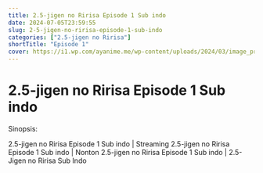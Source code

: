 ```yaml
---
title: 2.5-jigen no Ririsa Episode 1 Sub indo
date: 2024-07-05T23:59:55
slug: 2-5-jigen-no-ririsa-episode-1-sub-indo
categories: ["2.5-jigen no Ririsa"]
shortTitle: "Episode 1"
cover: https://i1.wp.com/ayanime.me/wp-content/uploads/2024/03/image_processing20240510-1-pdn7wm.jpeg
---
```


# 2.5-jigen no Ririsa Episode 1 Sub indo

<iframe-loader iframe-src1="https://play.ayanime.me/include/fluidplayer/fluidplayer.php?VideoSrc1=https%3A%2F%2Fdrive.google.com%2Ffile%2Fd%2F1fQ12kWzq685ZE3eOV7urFocVj80u2LGp%2Fview%3Fusp%3Ddrive_link&VideoType1=video%2Fmp4&VideoQuality1=480p&VideoSrc2=https%3A%2F%2Fdrive.google.com%2Ffile%2Fd%2F1fPYIUO5uMG4TzVzHjkyNKjwAQTc_zgsD%2Fpreview&VideoType2=video%2Fmp4&VideoQuality2=720p&VideoSrc3=https%3A%2F%2Fdrive.google.com%2Ffile%2Fd%2F1U3AMi0JGQNGNH5ZSJY9oR3Mvxi7E4eL8%2Fpreview&VideoType3=video%2Fmp4&VideoQuality3=1080p&VideoSrc4=&VideoType4=&VideoQuality4=&VideoPoster=&VideoTrack1=&kind1=&srclang1=&label1=&default1=&VideoTrack2=&kind2=&srclang2=&label2=&default2=&player=fluid+player&server=Drive+API&api=&width=100%25&height=100%25" iframe-src2="https://drive.google.com/file/d/1U3AMi0JGQNGNH5ZSJY9oR3Mvxi7E4eL8/preview"></iframe-loader>

Sinopsis:
<p>2.5-jigen no Ririsa Episode 1 Sub indo | Streaming 2.5-jigen no Ririsa Episode 1 Sub indo | Nonton 2.5-jigen no Ririsa Episode 1 Sub indo | 2.5-Jigen no Ririsa Sub Indo</p>

